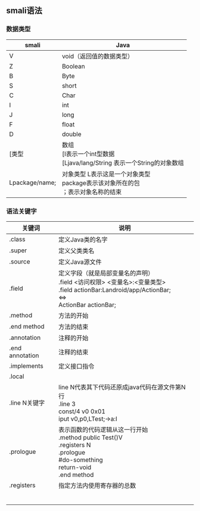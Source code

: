 ## smali语法

### 数据类型

| smali          | Java                                                         |
| -------------- | ------------------------------------------------------------ |
| V              | void（返回值的数据类型）                                     |
| Z              | Boolean                                                      |
| B              | Byte                                                         |
| S              | short                                                        |
| C              | Char                                                         |
| I              | int                                                          |
| J              | long                                                         |
| F              | float                                                        |
| D              | double                                                       |
| [类型          | 数组 <br />[I表示一个int型数据<br />[Ljava/lang/String 表示一个String的对象数组 |
| Lpackage/name; | 对象类型 L表示这是一个对象类型<br />package表示该对象所在的包<br />；表示对象名称的结束 |



### 语法关键字

| 关键词          | 说明                                                         |
| --------------- | ------------------------------------------------------------ |
| .class          | 定义Java类的名字                                             |
| .super          | 定义父类类名                                                 |
| .source         | 定义Java源文件                                               |
| .field          | 定义字段（就是局部变量名的声明）<br />.field <访问权限> <变量名>:<变量类型><br />.field actionBar:Landroid/app/ActionBar; <br /><=><br />ActionBar actionBar; |
| .method         | 方法的开始                                                   |
| .end method     | 方法的结束                                                   |
| .annotation     | 注释的开始                                                   |
| .end annotation | 注释的结束                                                   |
| .implements     | 定义接口指令                                                 |
| .local          |                                                              |
| .line N关键字   | line N代表其下代码还原成java代码在源文件第N行 <br />.line 3<br />const/4 v0 0x01<br />iput v0,p0,LTest;->a:I |
| .prologue       | 表示函数的代码逻辑从这一行开始<br />.method public Test()V<br/>    .registers N<br/>    .prologue<br/>    #do-something<br/>    return-void<br/>.end method |
| .registers      | 指定方法内使用寄存器的总数                                   |
|                 |                                                              |
|                 |                                                              |
|                 |                                                              |
|                 |                                                              |
|                 |                                                              |
|                 |                                                              |

